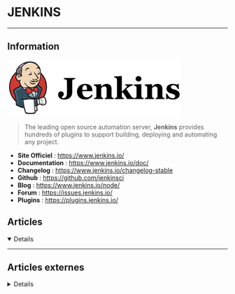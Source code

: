 # JENKINS
---

## <i class="fa-solid fa-hashtag"></i> Information

![Logo](../../_media/apps/jenkins/jenkins_logo.png ':size=250 :no-zoom')


> <i class="fa-solid fa-quote-left"></i> The leading open source automation server, **Jenkins** provides hundreds of plugins to support building, deploying and automating any project. <i class="fa-solid fa-quote-left fa-rotate-180"></i>


- <i class="fa-solid fa-globe"></i> **Site Officiel** : https://www.jenkins.io/
- <i class="fa-solid fa-book"></i> **Documentation** : https://www.jenkins.io/doc/
- <i class="fa-solid fa-file-circle-question"></i> **Changelog** : https://www.jenkins.io/changelog-stable
- <i class="fa-brands fa-github"></i> **Github** : https://github.com/jenkinsci
- <i class="fab fa-blogger-b"></i> **Blog** : https://www.jenkins.io/node/
- <i class="fas fa-comments"></i> **Forum** : https://issues.jenkins.io/
- <i class="fas fa-tools"></i> **Plugins** : https://plugins.jenkins.io/


## <i class="fa-regular fa-newspaper"></i> Articles

<details open>

</details>

---

## <i class="fa-solid fa-glasses"></i> Articles externes

<details>

- [3 best practices for continuous integration and deployment](https://opensource.com/article/18/11/best-practices-cicd)
- [5 principles for deploying your API from a CI/CD pipeline](https://developers.redhat.com/blog/2019/07/26/5-principles-for-deploying-your-api-from-a-ci-cd-pipeline/)
- [A DBA’s first steps in Jenkins](https://technology.amis.nl/2018/04/12/a-dbas-first-steps-in-jenkins/)
- [A developer's guide to CI/CD and GitOps with Jenkins Pipelines](https://developers.redhat.com/articles/2022/01/13/developers-guide-cicd-and-gitops-jenkins-pipelines?sc_cid=7013a000002q9UTAAY#)
- [A Tutorial on Integrating Jenkins with Selenium WebDriver](https://opensourceforu.com/2018/10/a-tutorial-on-integrating-jenkins-with-selenium-webdriver/)
- [An easier way to create custom Jenkins containers](https://developers.redhat.com/blog/2020/06/04/an-easier-way-to-create-custom-jenkins-containers/)
- [An Overview of Jenkins](https://opensourceforu.com/2019/07/an-overview-of-jenkins/)
- [API Builder: A Simple CI/CD Implementation – Part 1](https://dzone.com/articles/api-builder-a-simple-cicd-implementation-part-1)
- [Appliquer les principes de CI/CD aux migrations SQL avec Jenkins et un peu de bash](https://www.mon-code.net/article/122/Appliquer-les-principes-de-CI-CD-aux-migrations-SQL-avec-Jenkins-et-un-peu-de-bash)
- [Appliquer les principes de CI/CD aux migrations SQL avec Jenkins et un peu de bash](https://www.mon-code.net/article/122/Appliquer-les-principes-de-CI-CD-aux-migrations-SQL-avec-Jenkins-et-un-peu-de-bash)
- [Automate your Git host key verification setup in Jenkins](https://developers.redhat.com/articles/2023/09/28/automate-your-git-host-key-verification-setup-jenkins)
- [Building a Continuous Delivery Pipeline Using Jenkins](https://dzone.com/articles/building-a-continuous-delivery-pipeline-using-jenk)
- [Building a Continuous Delivery Pipeline With Git and Jenkins](https://dzone.com/articles/building-a-continuous-delivery-pipeline-with-git-a)
- [Building the DevOps Pipeline with Jenkins](https://www.opensourceforu.com/2020/07/building-the-devops-pipeline-with-jenkins/)
- [Comment installer Jenkins sur Ubuntu 20.04](https://www.digitalocean.com/community/tutorials/how-to-install-jenkins-on-ubuntu-20-04-fr)
- [Continuous Integration for Hybrid Apps Using Jenkins](https://opensourceforu.com/2018/11/continuous-integration-for-hybrid-apps-using-jenkins/)
- [Continuous Integration Game](https://blog.sodifrance.fr/continuous-integration-game/)
- [Create Your First CI/CD Pipeline on Kubernetes With Jenkins](https://www.digitalocean.com/community/tech_talks/create-your-first-ci-cd-pipeline-on-kubernetes-with-jenkins)
- [Deploy Helm charts with Jenkins CI/CD in Red Hat OpenShift 4](https://developers.redhat.com/articles/2021/05/24/deploy-helm-charts-jenkins-cicd-red-hat-openshift-4?sc_cid=7013a000002q3X8AAI)
- [Deploy your API from a Jenkins Pipeline](https://developers.redhat.com/blog/2019/07/30/deploy-your-api-from-a-jenkins-pipeline/)
- [Docker et Jenkins dans un bateau](https://blog.sodifrance.fr/docker-et-jenkins-dans-un-bateau/)
- [Dockerizing Jenkins: Securing Passwords With docker-compose, docker-secret and Jenkins Credentials Plugin](https://dzone.com/articles/securing-password-with-docker-compose-docker-secre)
- [Easily Automate Your CI/CD Pipeline With Jenkins, Helm, and Kubernetes](https://dzone.com/articles/easily-automate-your-cicd-pipeline-with-jenkins-he)
- [Envoyer un mail personnalisé à la suite d’un build Jenkins](https://blog.sodifrance.fr/envoyer-un-mail-personnalise-a-la-suite-dun-build-jenkins/)
- [Exploring Jenkins X: The Benefits of Encapsulation](https://dzone.com/articles/exploring-jenkins-x-the-benefits-of-encapsulation)
- [Get Started with Jenkins 2.0: Pipeline as Code](https://opensourceforu.com/2017/12/get-started-with-jenkins-2-0-pipeline-as-code/)
- [Getting started with Jenkins Configuration as Code](https://opensource.com/article/20/4/jcasc-jenkins)
- [Getting started with Jenkins on Ubuntu 20.04](https://linuxhint.com/install_jenkins_ubuntu/)
- [Getting started with Jenkins Pipelines](https://opensource.com/article/18/4/jenkins-pipelines-with-cucumber)
- [Getting started with Jenkins X](https://opensource.com/article/18/11/getting-started-jenkins-x)
- [Getting Started With Jenkins: The Ultimate Guide](https://dzone.com/articles/getting-started-with-jenkins-the-ultimate-guide)
- [How To Automate Jenkins Job Configuration Using Job DSL](https://www.digitalocean.com/community/tutorials/how-to-automate-jenkins-job-configuration-using-job-dsl)
- [How To Automate Jenkins Setup with Docker and Jenkins Configuration as Code](https://www.digitalocean.com/community/tutorials/how-to-automate-jenkins-setup-with-docker-and-jenkins-configuration-as-code)
- [How To Backup Jenkins Data And Configurations](https://devopscube.com/jenkins-backup-data-configurations/)
- [How to Change a Job Configuration Without Worrying](https://dzone.com/articles/how-to-change-a-job-configuration-without-worrying)
- [How To Configure Jenkins with SSL Using an Nginx Reverse Proxy on Ubuntu 18.04](https://www.digitalocean.com/community/tutorials/how-to-configure-jenkins-with-ssl-using-an-nginx-reverse-proxy-on-ubuntu-18-04)
- [How To Configure Jenkins with SSL Using an Nginx Reverse Proxy on Ubuntu 20.04](https://www.digitalocean.com/community/tutorials/how-to-configure-jenkins-with-ssl-using-an-nginx-reverse-proxy-on-ubuntu-20-04)
- [How to Create a Jenkins Declarative Pipeline](https://dzone.com/articles/how-to-create-jenkins-declarative-pipeline)
- [How to define build name and description in Jenkins](https://sleeplessbeastie.eu/2021/01/29/how-to-define-build-name-and-description-in-jenkins/)
- [How to disable concurrent builds in Jenkins](https://sleeplessbeastie.eu/2021/03/15/how-to-disable-concurrent-builds-in-jenkins/)
- [How to force specific language in Jenkins](https://sleeplessbeastie.eu/2021/01/13/how-to-force-specific-language-in-jenkins/)
- [How To Generate TestNG Reports In Jenkins](https://dzone.com/articles/how-to-generate-testng-reports-in-jenkins)
- [How to Install a Jenkins Plugin in 5 Minutes](https://dzone.com/articles/how-to-install-a-jenkins-plugin-in-5-minutes)
- [How To Install And Configure Jenkins 2 On Centos/Redhat Servers](https://devopscube.com/install-configure-jenkins-2-centos-redhat-servers/)
- [How To Install And Configure Jenkins 2.0 – Getting Started](https://devopscube.com/install-configure-jenkins-2-0/)
- [How to Install and Configure Jenkins on Ubuntu 20.04](https://www.linuxtechi.com/install-configure-jenkins-ubuntu-20-04/)
- [How to Install Jenkins Automation Server with Apache on Ubuntu 18.04](https://www.howtoforge.com/tutorial/ubuntu-jenkins-automation-server/)
- [How to Install Jenkins Automation Server with Apache on Ubuntu 20.04](https://www.howtoforge.com/tutorial/ubuntu-jenkins-automation-server/)
- [How to Install Jenkins on AlmaLinux 8](https://www.howtoforge.com/how-to-install-jenkins-on-almalinux-8/)
- [How to Install Jenkins on CentOS 7](https://hostpresto.com/community/tutorials/how-to-install-jenkins-on-centos-7/)
- [How To Install Jenkins on CentOS 7](https://linuxize.com/post/how-to-install-jenkins-on-centos-7/)
- [How to Install Jenkins on CentOS 8](https://linuxize.com/post/how-to-install-jenkins-on-centos-8/)
- [How to install Jenkins on CentOS and connect it to GitHub](https://www.howtoforge.com/how-to-install-jenkins-on-centos-and-connect-it-to-github/)
- [How to Install Jenkins on Debian 10 Linux](https://linuxize.com/post/how-to-install-jenkins-on-debian-10/)
- [How to Install Jenkins on Debian 11](https://www.howtoforge.com/how-to-install-jenkins-on-debian-11/)
- [How To Install Jenkins on Debian 9](https://linuxize.com/post/how-to-install-jenkins-on-debian-9/)
- [How To Install Jenkins on Kubernetes](https://www.digitalocean.com/community/tutorials/how-to-install-jenkins-on-kubernetes)
- [How to Install Jenkins on Rocky Linux 8](https://www.howtoforge.com/how-to-install-jenkins-on-rocky-linux-8/)
- [How To Install Jenkins on Ubuntu 18.04](https://linuxize.com/post/how-to-install-jenkins-on-ubuntu-18-04/)
- [How To Install Jenkins on Ubuntu 18.04](https://www.digitalocean.com/community/tutorials/how-to-install-jenkins-on-ubuntu-18-04)
- [How to Install Jenkins on Ubuntu 20.04](https://linuxize.com/post/how-to-install-jenkins-on-ubuntu-20-04/)
- [How To Install Jenkins on Ubuntu 20.04](https://www.digitalocean.com/community/tutorials/how-to-install-jenkins-on-ubuntu-20-04)
- [How To Install Jenkins on Ubuntu 20.04/18.04](https://www.tecmint.com/install-jenkins-on-ubuntu/)
- [How to install Jenkins using a .war file on AWS EC2 Ubuntu 20.04 instance](https://www.howtoforge.com/how-to-install-jenkins-using-a-war-file-on-aws-ec2-ubuntu-instance/)
- [How to Install Jenkins with Docker on Ubuntu 18.04](https://linuxhint.com/install_jenkins_docker_ubuntu/)
- [How to Integrate Your GitHub Repository to Your Jenkins Project](https://dzone.com/articles/how-to-integrate-your-github-repository-to-your-je)
- [How to Run Jenkins Server in Docker Container with Systemd](https://www.linuxtechi.com/run-jenkins-docker-container-systemd/)
- [How to Set Up Jenkins on Kubernetes](https://dzone.com/articles/how-to-set-up-jenkins-on-kubernetes)
- [How To Setup AWS ECS Cluster As Build Slave For Jenkins](https://devopscube.com/setup-ecs-cluster-as-build-slave-jenkins/)
- [How To Setup Custom UI Theme For Jenkins](https://devopscube.com/setup-custom-materialized-ui-theme-jenkins/)
- [How To Setup Docker Containers As Build Slaves For Jenkins](https://devopscube.com/docker-containers-as-build-slaves-jenkins/)
- [How to Setup Jenkins Master and Slave on Ubuntu 18.04 LTS](https://www.howtoforge.com/tutorial/ubuntu-jenkins-master-slave/)
- [How to Setup Jenkins on CentOS 8 / RHEL 8](https://www.linuxtechi.com/setup-jenkins-on-centos-8-rhel-8/)
- [How To Setup Jenkins On Kubernetes Cluster – Beginners Guide](https://devopscube.com/setup-jenkins-on-kubernetes-cluster/)
- [How To Setup Slaves On Jenkins 2.0 Using Password And Ssh Keys](https://devopscube.com/setup-slaves-on-jenkins-2/)
- [How to store AWS user access key and secret key in Jenkins](https://www.howtoforge.com/how-to-store-aws-user-access-key-and-secret-key-in-jenkins/)
- [How to Use the Jenkins Scripted Pipeline](https://dzone.com/articles/how-to-use-the-jenkins-scripted-pipeline)
- [Implement CI/CD for Multibranch Pipeline in Jenkins](https://dzone.com/articles/implement-ci-for-multibranch-pipeline-in-jenkins)
- [Install Jenkins on Kubernetes](https://linoxide.com/containers/install-jenkins-on-kubernetes/)
- [Integrating Jenkins With Microsoft Teams](https://dzone.com/articles/configure-jenkins-notifications-with-microsoft-tea)
- [Integration of a Simple Docker Workflow with Jenkins Pipeline](https://opensourceforu.com/2018/05/integration-of-a-simple-docker-workflow-with-jenkins-pipeline/)
- [Intro to Jenkins Pipelines and Publishing Over SSH](https://dzone.com/articles/intro-to-jenkins-pipeline-and-using-publish-over-s)
- [Introduction to Jenkins (LFS167x)](https://training.linuxfoundation.org/training/introduction-to-jenkins-lfs167/?utm_source=lftraining&utm_medium=twitter&utm_campaign=mooc)
- [Is Your Cluster Ready for Jenkins X?](https://dzone.com/articles/is-your-cluster-ready-for-jenkins-x)
- [Jenkins 2.0 pipeline: Scripting active parameters for SCM](https://technology.amis.nl/2018/09/16/jenkins-2-0-pipeline-scripting-active-parameters-for-scm/)
- [Jenkins à l'épreuve du Cloud Native](https://blog.wescale.fr/2020/06/19/jenkins-a-lepreuve-du-cloud-native/)
- [Jenkins Build Monitoring with the ELK Stack and Logz.io](https://logz.io/blog/jenkins-build-monitoring/)
- [Jenkins Configuration as Code: Look Ma, No Hands!](https://dzone.com/articles/jenkins-configuration-as-code-look-ma-no-hands)
- [Jenkins Configuration as Code: Plugins](https://dzone.com/articles/jenkins-configuration-as-code-plugins)
- [Jenkins Configuration as Code: Sensitive Data](https://dzone.com/articles/jenkins-configuration-as-code-sensitive-data)
- [Jenkins for CI Is Dead: Why Do People Hate It and What’s the Alternative?](https://towardsdatascience.com/jenkins-for-ci-is-dead-why-do-people-hate-it-and-whats-the-alternative-8d8b6b88fdba)
- [Jenkins Installation and Configuration Steps on RHEL 7/Centos 7](https://arkit.co.in/jenkins-installation-on-rhel-7/)
- [Jenkins Log Analysis with the ELK Stack](https://logz.io/blog/jenkins-elk-stack/)
- [Jenkins Log Monitoring With ELK](https://dzone.com/articles/jenkins-log-monitoring-with-elk)
- [Jenkins Pipeline Groovy Script - Part 1: Creating Gitlab Group](https://dzone.com/articles/part-1-jenkins-groovy-to-create-gitlab-groups)
- [Jenkins Tutorial For Beginners – Getting Started Guide](https://devopscube.com/jenkins-2-tutorials-getting-started-guide/)
- [Jenkins: Publish Maven Artifacts to Nexus OSS Using Pipelines or Maven Jobs](https://dzone.com/articles/jenkins-publish-maven-artifacts-to-nexus-oss-using)
- [KNOLX: An Introduction to Jenkins [Video]](https://dzone.com/articles/knolx-an-introduction-to-jenkins-video)
- [Parameterize Jenkinsfile in MultiBranch Jobs](https://dzone.com/articles/parameterize-jenkinsfile-in-multibranch-jobs)
- [Pipeline as a Code: A Brief Look at Blue Ocean](https://opensourceforu.com/2019/07/pipeline-as-a-code-a-brief-look-at-blue-ocean/)
- [Publishing Artifacts to Sonatype Nexus Using Jenkins Pipelines](https://dzone.com/articles/publishing-artifacts-to-sonatype-nexus-using-jenki)
- [Recevoir les notification Jenkins dans un chanel Slack](https://blog.sodifrance.fr/recevoir-les-notification-jenkins-dans-un-chanel-slack/)
- [Running Jenkins builds in containers](https://opensource.com/article/18/4/running-jenkins-builds-containers)
- [Running Jenkins builds in containers](https://opensource.com/article/18/4/running-jenkins-builds-containers)
- [Scaling Jenkins With Kubernetes](https://dzone.com/articles/scaling-jenkins-with-kubernetes)
- [Setup Jenkins Master And Build Slaves As Docker Container](https://devopscube.com/jenkins-master-build-slaves-docker-container/)
- [Using Jenkins to Create a Pipeline for Android Applications](https://opensourceforu.com/2018/02/using-jenkins-to-create-a-pipeline-for-android-applications/)

</details>
